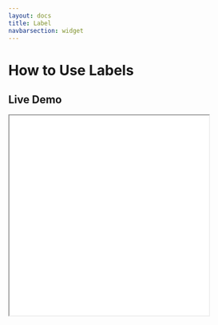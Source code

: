 ```yaml
---
layout: docs
title: Label
navbarsection: widget
---
```


How to Use Labels
====================

Live Demo
-----------

<iframe src="/wasm_control/labeled_checkbox.html" height="400" width="400" title="Live Demo" scrolling="no"></iframe>
